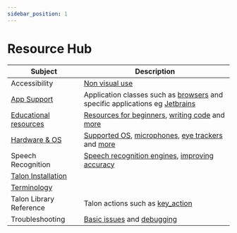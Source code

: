 ```yaml
---
sidebar_position: 1
---
```


# Resource Hub

| Subject                                                            | Description |
| -                                                                  | - |
| Accessibility                                                      | [Non visual use](./Accessibility/non-visual-use.md) |
| [App Support](./App%20Support/overview.md)                         | Application classes such as [browsers](./App%20Support/App%20Classes/browsers.md) and specific applications eg [Jetbrains](./App%20Support/Apps/jetbrains.md) |
| [Educational resources](./talon_related_resources.md)              | [Resources for beginners](./talon_related_resources.md#for-beginners), [writing code](./talon_related_resources.md#writing-code) and [more](./talon_related_resources.md) |
| [Hardware & OS](./Hardware/hardware.md)                            | [Supported OS](./Hardware/os.md), [microphones](./Hardware/microphones.md), [eye trackers](./Hardware/Eye%20Trackers/eye-trackers.md) and [more](./Hardware/hardware.md) |
| Speech Recognition                                                 | [Speech recognition engines](./Speech%20Recognition/speech%20engines.md), [improving accuracy](./Speech%20Recognition/improving_recognition_accuracy.md) |
| [Talon Installation](./Talon%20Installation/installation_guide.md) | |
| [Terminology](./terminology.md)                                    | |
| Talon Library Reference                                            | Talon actions such as [key_action](./Talon%20Library%20Reference/Actions/key_action.md) |
| Troubleshooting                                                    | [Basic issues](./Troubleshooting/basic-issues.md) and [debugging](./Troubleshooting/debugging.md) |


